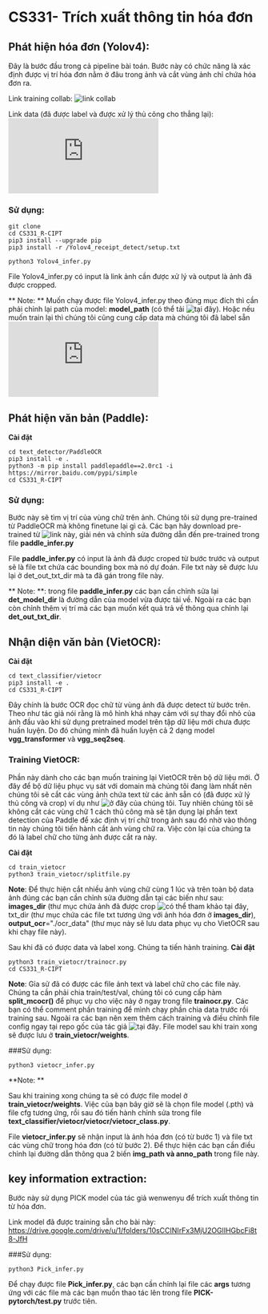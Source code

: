 # CS331- Trích xuất thông tin hóa đơn

## Phát hiện hóa đơn (Yolov4): 
Đây là bước đầu trong cả pipeline bài toán. Bước này có chức năng là xác định được vị trí hóa đơn nằm ở đâu trong ảnh và cắt vùng ảnh chỉ chứa hóa đơn ra.

Link training collab: ![link collab](https://colab.research.google.com/drive/1LFXgVfauf-XOLrBzIraGPPrcY996WxHQ?usp=sharing)

Link data (đã được label và được xử lý thủ công cho thẳng lại): ![data labeld](https://l.facebook.com/l.php?u=https%3A%2F%2Fdrive.google.com%2Ffile%2Fd%2F1HYpdcZ4c47bNg82GcP3UsYdcVXPybWAf%2Fview%3Fusp%3Dsharing%26fbclid%3DIwAR3vz1r2GflT4C1rl4yMiEVC5a7lmUh2jWRrBbFYnOz7AaYxzUm5mji4_ww&h=AT2TvkSWXErM2UyEw9bA3V92Qpxt8yEeMt4hSiByk1LnM9LTX_V0P6rsqDqksEtjSKpTyeYfNH3rEhLQ7i2cgbgXq51BxqGbjMFlpxWOjJilMPIHjWB8tyQkOeGXPikSeuVcnA)

### Sử dụng: 

```
git clone 
cd CS331_R-CIPT
pip3 install --upgrade pip
pip3 install -r /Yolov4_receipt_detect/setup.txt
```
```
python3 Yolov4_infer.py 
```

File Yolov4_infer.py có input là link ảnh cần được xử lý và output là ảnh đã được cropped.

** Note: ** Muốn chạy được file Yolov4_infer.py theo đúng mục đích thì cần phải chỉnh lại path của model: **model_path** (có thể tải ![tại đây](https://drive.google.com/drive/u/1/folders/1y2ZUnXhe3ZADboXt53YiAJ23BfLUFhBV)). Hoặc nếu muốn train lại thì chúng tôi cũng cung cấp data mà chúng tôi đã label sẵn ![tại đây](https://l.facebook.com/l.php?u=https%3A%2F%2Fdrive.google.com%2Ffile%2Fd%2F1HYpdcZ4c47bNg82GcP3UsYdcVXPybWAf%2Fview%3Fusp%3Dsharing%26fbclid%3DIwAR3vz1r2GflT4C1rl4yMiEVC5a7lmUh2jWRrBbFYnOz7AaYxzUm5mji4_ww&h=AT2TvkSWXErM2UyEw9bA3V92Qpxt8yEeMt4hSiByk1LnM9LTX_V0P6rsqDqksEtjSKpTyeYfNH3rEhLQ7i2cgbgXq51BxqGbjMFlpxWOjJilMPIHjWB8tyQkOeGXPikSeuVcnA)

## Phát hiện văn bản (Paddle): 

**Cài đặt**
```
cd text_detector/PaddleOCR
pip3 install -e .
python3 -m pip install paddlepaddle==2.0rc1 -i https://mirror.baidu.com/pypi/simple
cd CS331_R-CIPT
```
### Sử dụng: 
Bước này sẽ tìm vị trí của vùng chữ trên ảnh. Chúng tôi sử dụng pre-trained từ PaddleOCR mà không finetune lại gì cả. Các bạn hãy download pre-trained từ ![link này](https://drive.google.com/drive/u/1/folders/172-JTWrqQcoKm0bqjU4pJ6KcbTA0z7Y4), giải nén và chỉnh sửa đường dẫn đến pre-trained trong file **paddle_infer.py**

File **paddle_infer.py** có input là ảnh đã được croped từ bước trước và output sẽ là file txt chứa các bounding box mà nó dự đoán. File txt này sẽ được lưu lại ở det_out_txt_dir mà ta đã gán trong file này.

** Note: **: trong file **paddle_infer.py** các bạn cần chỉnh sửa lại **det_model_dir** là đường dẫn của model vừa được tải về. Ngoài ra các bạn còn chỉnh thêm vị trí mà các bạn muốn kết quả trả về thông qua chỉnh lại **det_out_txt_dir**. 

## Nhận diện văn bản (VietOCR):

**Cài đặt**
```
cd text_classifier/vietocr
pip3 install -e .
cd CS331_R-CIPT
```

Đây chính là bước OCR đọc chữ từ vùng ảnh đã được detect từ bước trên. Theo như tác giả nói rằng là mô hình khá nhạy cảm với sự thay đổi nhỏ của ảnh đầu vào khi sử dụng pretrained model trên tập dữ liệu mới chưa được huấn luyện. Do đó chúng mình đã huấn luyện cả 2 dạng model **vgg_transformer** và **vgg_seq2seq**.

### Training VietOCR:

Phần này dành cho các bạn muốn training lại VietOCR trên bộ dữ liệu mới. Ở đây để bộ dữ liệu phục vụ sát với domain mà chúng tôi đang làm nhất nên chúng tôi sẽ cắt các vùng ảnh chứa text từ các ảnh sẵn có (đã được xử lý thủ công và crop) ví dụ như ![ở đây của chúng tôi](https://drive.google.com/file/u/1/d/1dyQt3PXT1wXtzWRgf-UtrxkSNhkuIrYQ/view?usp=sharing). Tuy nhiên chúng tôi sẽ không cắt các vùng chữ 1 cách thủ công mà sẽ tận dụng lại phần text detection của Paddle để xác định vị trí chữ trong ảnh sau đó nhờ vào thông tin này chúng tôi tiến hành cắt ảnh vùng chữ ra. Việc còn lại của chúng ta đó là label chữ cho từng ảnh được cắt ra này.

**Cài đặt**
```
cd train_vietocr
python3 train_vietocr/splitfile.py 
```

**Note**: Để thực hiện cắt nhiều ảnh vùng chữ cùng 1 lúc và trên toàn bộ data ảnh đúng các bạn cần chỉnh sửa đường dẫn tại các biến như sau:  **images_dir** (thư mục chứa ảnh đã được crop ![có thể tham khảo tại đây](https://drive.google.com/file/u/1/d/1dyQt3PXT1wXtzWRgf-UtrxkSNhkuIrYQ/view?usp=sharing), txt_dir (thư mục chứa các file txt tương ứng với ảnh hóa đơn ở **images_dir**), **output_ocr**="./ocr_data" (thư mục này sẽ lưu data phục vụ cho VietOCR sau khi chạy file này).


Sau khi đã có được data và label xong. Chúng ta tiến hành training. 
**Cài đặt**
```
python3 train_vietocr/trainocr.py 
cd CS331_R-CIPT
```

**Note**: Gỉa sử đã có được các file ảnh text và label chữ cho các file này. Chúng ta cần phải chia train/test/val, chúng tôi có cung cấp hàm **split_mcocr()** để phục vụ cho việc này ở ngay trong file **trainocr.py**. Các bạn có thể comment phần training để mình chạy phần chia data trước rồi training sau. Ngoài ra các bạn nên xem thêm cách training và điều chỉnh file config ngay tại repo gốc của tác giả ![tại đây](). File model sau khi train xong sẽ được lưu ở **train_vietocr/weights**.

###Sử dụng: 

```
python3 vietocr_infer.py
```

**Note: **

Sau khi training xong chúng ta sẽ có được file model ở **train_vietocr/weights**. Việc của bạn bây giờ sẽ là chọn file model (.pth) và file cfg tương ứng, rồi sau đó tiến hành chỉnh sửa trong file **text_classifier/vietocr/vietocr/vietocr_class.py**. 

File **vietocr_infer.py** sẽ nhận input là ảnh hóa đơn (có từ bước 1) và file txt các vùng chữ trong hóa đơn (có từ bước 2). Để thực hiện các bạn cần điều chỉnh lại đường dẫn thông qua 2 biến **img_path và anno_path** trong file này.

## key information extraction:

Bước này sử dụng PICK model của tác giả wenwenyu để trích xuất thông tin từ hóa đơn. 

Link model đã được training sẵn cho bài này: https://drive.google.com/drive/u/1/folders/10sCCINIrFx3MjU2OGlIHGbcFi8t8-JfH

###Sử dụng: 

```
python3 Pick_infer.py
```

Để chạy được file **Pick_infer.py**, các bạn cần chỉnh lại file các **args** tương ứng với các file mà các bạn muốn thao tác lên trong file **PICK-pytorch/test.py** trước tiên. 
